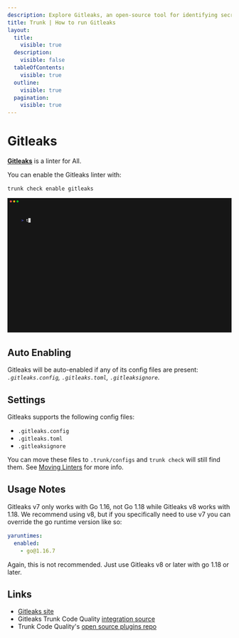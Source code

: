 ```yaml
---
description: Explore Gitleaks, an open-source tool for identifying secrets in codebases. Learn about its file type support and integration with Trunk.
title: Trunk | How to run Gitleaks
layout:
  title:
    visible: true
  description:
    visible: false
  tableOfContents:
    visible: true
  outline:
    visible: true
  pagination:
    visible: true
---
```


# Gitleaks

[**Gitleaks**](https://gitleaks.io/) is a linter for All.

You can enable the Gitleaks linter with:

```shell
trunk check enable gitleaks
```
![gitleaks example output](/.gitbook/assets/gitleaks.gif)
## Auto Enabling

Gitleaks will be auto-enabled if any of its config files are present: *`.gitleaks.config`, `.gitleaks.toml`, `.gitleaksignore`*.

## Settings

Gitleaks supports the following config files:
* `.gitleaks.config`
* `.gitleaks.toml`
* `.gitleaksignore`

You can move these files to `.trunk/configs` and `trunk check` will still find them. See [Moving Linters](../configure-linters.md#moving-linters) for more info.


## Usage Notes

Gitleaks v7 only works with Go 1.16, not Go 1.18 while Gitleaks v8 works with 1.18. We recommend using v8, but if you specifically need to use v7 you can override the go runtime version like so:

```yaml
yaruntimes:
  enabled:
    - go@1.16.7
```
Again, this is not recommended. Just use Gitleaks v8 or later with go 1.18 or later.



## Links

- [Gitleaks site](https://gitleaks.io/)
- Gitleaks Trunk Code Quality [integration source](https://github.com/trunk-io/plugins/tree/main/linters/gitleaks)
- Trunk Code Quality's [open source plugins repo](https://github.com/trunk-io/plugins/tree/main)
